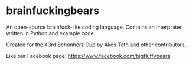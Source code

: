 brainfuckingbears
=================

An open-source brainfuck-like coding language. Contains an interpreter written in Python and example code.

Created for the 43rd Schönherz Cup by Ákos Tóth and other contributors.

Like our Facebook page:
https://www.facebook.com/bigfluffybears
